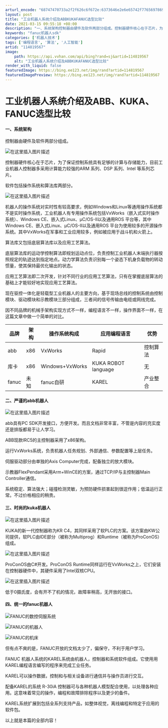 ```yaml
---
arturl_encode: "68747470733a2f2f626c6f672e:6373646e2e6e65742f77656978696e5f34333734373731322f:61727469636c652f64657461696c732f313134383139353637"
layout: post
title: "工业机器人系统介绍及ABBKUKAFANUC选型比较"
date: 2021-03-15 09:55:18 +08:00
description: "一、系统架构控制器由硬件及软件两部分组成。控制器硬件核心在于芯片，为了保证控制系统具有足够的计算与存"
keywords: "fanuc机器人sdk"
categories: ['机器人技术']
tags: ['编程语言', '算法', '人工智能']
artid: "114819567"
image:
    path: https://api.vvhan.com/api/bing?rand=sj&artid=114819567
    alt: "工业机器人系统介绍及ABBKUKAFANUC选型比较"
render_with_liquid: false
featuredImage: https://bing.ee123.net/img/rand?artid=114819567
featuredImagePreview: https://bing.ee123.net/img/rand?artid=114819567
---
```


# 工业机器人系统介绍及ABB、KUKA、FANUC选型比较

#### 一、系统架构

控制器由硬件及软件两部分组成。
  
![在这里插入图片描述](https://i-blog.csdnimg.cn/blog_migrate/d7f05b1d6c1a61ca699cb71d358911b5.png)

控制器硬件核心在于芯片，为了保证控制系统具有足够的计算与存储能力，目前工业机器人控制器多采用计算能力较强的ARM 系列、DSP 系列、Intel 等系列芯片。

软件包括操作系统和算法库两部分。
  
![在这里插入图片描述](https://i-blog.csdnimg.cn/blog_migrate/0686e768a85a990e1d2ebf0879d0b567.png)

机器人的操作系统对实时性有较高要求，例如Windows和Linux等通用操作系统都不是实时操作系统，工业机器人有专用操作系统包括VxWorks（嵌入式实时操作系统）、Windows CE、嵌入式Linux、μC/OS-Ⅱ以及通用ROS 平台等，其中Windows CE、嵌入式Linux、μC/OS-Ⅱ以及通用ROS 平台为使用较多的开源操作系统。其中VxWorks在军事和工业应用较多，例如被应用于战斗机和火箭上。

算法库又包括底层算法库以及应用工艺算法。

底层算法库的运动学控制算法即规划运动点位，负责控制工业机器人末端执行器按照规定的轨迹达到指定地点。动力学算法负责识别每一个姿态下机身负载物的转动惯量，使其保持最优化输出的状态。

应用工艺算法即二次开发，针对不同行业的应用工艺算法，只有在掌握底层算法的基础上才能较好地实现应用工艺算法。

现在驱控一体化是轻载型工业机器人的主要方向，基于现场总线的控制系统由控制模块、驱动模块和示教模块三部分组成，三者间的信号传输由电缆或网线完成。

因不同品牌的机械手架构实现方式不一样，编程语言不一样，操作界面不一样，在这篇文章中做一个简单的对比。

| 品牌 | 架构 | 操作系统构成 | 应用编程语言 | 优势 |
| --- | --- | --- | --- | --- |
| abb | x86 | VxWorks | Rapid | 控制算法 |
| 库卡 | x86 | Windows+VxWorks | KUKA ROBOT language | 无 |
| fanuc | 未知 | fanuc自研 | KAREL | 产业整合 |

#### 二、严谨的abb机器人

![在这里插入图片描述](https://i-blog.csdnimg.cn/blog_migrate/2a7acdd23d311f9238b1e0776ad0e1c4.png)

abb具有PC SDK开发接口，方便开发。而且文档非常丰富，不管是内容的充实度还是排版都易于让人学习。

ABB现款IRC5的主控制器采用了x86架构。

运行VxWorks系统，负责机器人任务规划、外部通信、参数配置等上层任务。

伺服驱动部分由单独的Axis Computer完成，配备独立的放大模块。

示教器FlexPendant采用Arm+WinCE的方案，通过TCP/IP与主控制器Main Controller通信。

系统稳定、算法强大；碰撞检测灵敏，为预防硬件损害起到很逗作用；低温运行正常。不过价格相应的稍贵。

#### 三、时尚的kuka机器人

![在这里插入图片描述](https://i-blog.csdnimg.cn/blog_migrate/cecfa9c18f762b474254b404fcb831e6.png)

KUKA的新一代控制器称为KR C4，其同样采用了软PLC的方案。该方案由KW公司提供，软PLC由IDE部分（被称为Multiprog）和Runtime（被称为ProConOS）组成。

![在这里插入图片描述](https://i-blog.csdnimg.cn/blog_migrate/51b2ef095b0b02e9480b3c301160c282.png)
  
ProConOS由C#开发。ProConOS Runtime同样运行在VxWorks之上，它们安装在控制器硬件中，其硬件采用了Intel双核CPU。
  
![在这里插入图片描述](https://i-blog.csdnimg.cn/blog_migrate/c751d74d292b39409c965eafe42025e5.png)

低于0摄氏度，会有开不了机的情况，故障率稍高，无开放的接口。

#### 四、统一的fanuc机器人

![FANUC的数控伺服系统](https://i-blog.csdnimg.cn/blog_migrate/89c52e01bc5262fae009e947061da5f7.png)
  
![FANUC的机器人](https://i-blog.csdnimg.cn/blog_migrate/ce8bfa94f2b687aa7111175bd9cb754b.png)
  
![FANUC的机床](https://i-blog.csdnimg.cn/blog_migrate/56d05b3726d0ba06aaa43fadd4cf1caa.png)

但有点不爽的是，FANUC开放的文档太少了，偏保守，不利于用户学习。

FANUC 机器人系统的KAREL系统由机器人，控制器和系统软件组成。它使用用KAREL编程语言编写的程序来完成工业任务。

KAREL可以操作数据，控制和与相关设备进行通信并与操作员进行交互。

配备KAREL的系统 R-30iA 控制器可与各种机器人模型配合使用，以处理各种应用。这意味着常见的操作，编程和故障排除程序以及更少的备件。

KAREL系统扩展到包括全系列支持产品，如整体视觉，离线编程和特定于应用的软件包。

以上就是本篇的全部内容！